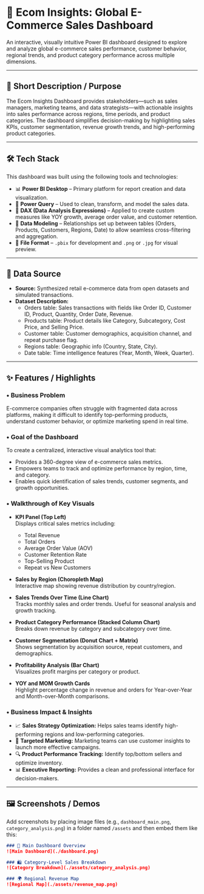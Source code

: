 # 🛒 Ecom Insights: Global E-Commerce Sales Dashboard

An interactive, visually intuitive Power BI dashboard designed to explore and analyze global e-commerce sales performance, customer behavior, regional trends, and product category performance across multiple dimensions.

---

## 📌 Short Description / Purpose

The Ecom Insights Dashboard provides stakeholders—such as sales managers, marketing teams, and data strategists—with actionable insights into sales performance across regions, time periods, and product categories. The dashboard simplifies decision-making by highlighting sales KPIs, customer segmentation, revenue growth trends, and high-performing product categories.

---

## 🛠️ Tech Stack

This dashboard was built using the following tools and technologies:

- 📊 **Power BI Desktop** – Primary platform for report creation and data visualization.  
- 🔄 **Power Query** – Used to clean, transform, and model the sales data.  
- 🧠 **DAX (Data Analysis Expressions)** – Applied to create custom measures like YOY growth, average order value, and customer retention.  
- 🧩 **Data Modeling** – Relationships set up between tables (Orders, Products, Customers, Regions, Date) to allow seamless cross-filtering and aggregation.  
- 📁 **File Format** – `.pbix` for development and `.png` or `.jpg` for visual preview.

---

## 📂 Data Source

- **Source:** Synthesized retail e-commerce data from open datasets and simulated transactions.
- **Dataset Description:**
  - Orders table: Sales transactions with fields like Order ID, Customer ID, Product, Quantity, Order Date, Revenue.
  - Products table: Product details like Category, Subcategory, Cost Price, and Selling Price.
  - Customer table: Customer demographics, acquisition channel, and repeat purchase flag.
  - Regions table: Geographic info (Country, State, City).
  - Date table: Time intelligence features (Year, Month, Week, Quarter).

---

## ✨ Features / Highlights

### • Business Problem

E-commerce companies often struggle with fragmented data across platforms, making it difficult to identify top-performing products, understand customer behavior, or optimize marketing spend in real time.

### • Goal of the Dashboard

To create a centralized, interactive visual analytics tool that:

- Provides a 360-degree view of e-commerce sales metrics.
- Empowers teams to track and optimize performance by region, time, and category.
- Enables quick identification of sales trends, customer segments, and growth opportunities.

### • Walkthrough of Key Visuals

- **KPI Panel (Top Left)**  
  Displays critical sales metrics including:  
  - Total Revenue  
  - Total Orders  
  - Average Order Value (AOV)  
  - Customer Retention Rate  
  - Top-Selling Product  
  - Repeat vs New Customers

- **Sales by Region (Choropleth Map)**  
  Interactive map showing revenue distribution by country/region.

- **Sales Trends Over Time (Line Chart)**  
  Tracks monthly sales and order trends. Useful for seasonal analysis and growth tracking.

- **Product Category Performance (Stacked Column Chart)**  
  Breaks down revenue by category and subcategory over time.

- **Customer Segmentation (Donut Chart + Matrix)**  
  Shows segmentation by acquisition source, repeat customers, and demographics.

- **Profitability Analysis (Bar Chart)**  
  Visualizes profit margins per category or product.

- **YOY and MOM Growth Cards**  
  Highlight percentage change in revenue and orders for Year-over-Year and Month-over-Month comparisons.

### • Business Impact & Insights

- 📈 **Sales Strategy Optimization:** Helps sales teams identify high-performing regions and low-performing categories.
- 🎯 **Targeted Marketing:** Marketing teams can use customer insights to launch more effective campaigns.
- 🔍 **Product Performance Tracking:** Identify top/bottom sellers and optimize inventory.
- 📊 **Executive Reporting:** Provides a clean and professional interface for decision-makers.

---

## 🖼️ Screenshots / Demos

Add screenshots by placing image files (e.g., `dashboard_main.png`, `category_analysis.png`) in a folder named `/assets` and then embed them like this:

```markdown
### 🧭 Main Dashboard Overview  
![Main Dashboard](./dashboard.png)

### 🛍️ Category-Level Sales Breakdown  
![Category Breakdown](./assets/category_analysis.png)

### 🌍 Regional Revenue Map  
![Regional Map](./assets/revenue_map.png)
